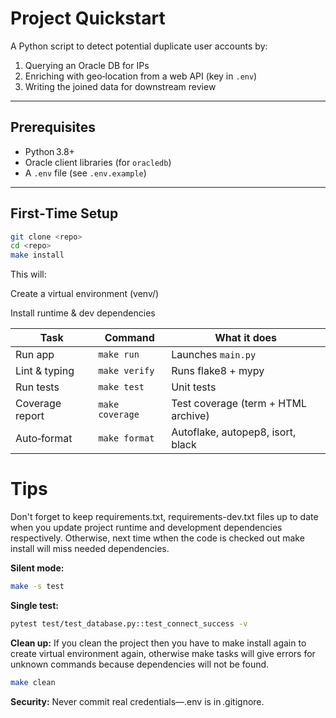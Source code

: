 # Project Quickstart

A Python script to detect potential duplicate user accounts by:
1. Querying an Oracle DB for IPs  
2. Enriching with geo‑location from a web API (key in `.env`)  
3. Writing the joined data for downstream review

---

## Prerequisites

- Python 3.8+  
- Oracle client libraries (for `oracledb`)  
- A `.env` file (see `.env.example`)

---

## First‑Time Setup

```bash
git clone <repo>
cd <repo>
make install
```

This will:

Create a virtual environment (venv/)

Install runtime & dev dependencies

| Task            | Command         | What it does                        |
| --------------- | --------------- | ----------------------------------- |
| Run app         | `make run`      | Launches `main.py`                  |
| Lint & typing   | `make verify`   | Runs flake8 + mypy                  |
| Run tests       | `make test`     | Unit tests                          |
| Coverage report | `make coverage` | Test coverage (term + HTML archive) |
| Auto‑format     | `make format`   | Autoflake, autopep8, isort, black   |


# Tips 

Don't forget to keep requirements.txt, requirements-dev.txt files up to date when you update project runtime and development dependencies respectively. Otherwise, next time wthen the code is checked out make install will miss needed dependencies.

**Silent mode:**
```bash
make -s test
```
**Single test:**
```bash
pytest test/test_database.py::test_connect_success -v
```
**Clean up:** If you clean the project then you have to make install again to create virtual environment again, otherwise make tasks will give errors for unknown commands because dependencies will not be found.
```bash
make clean
```
**Security:** Never commit real credentials—.env is in .gitignore.

